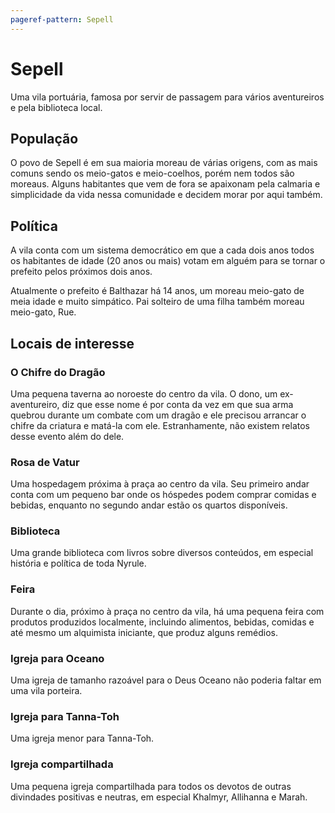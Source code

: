 ```yaml
---
pageref-pattern: Sepell
---
```

# Sepell

Uma vila portuária, famosa por servir de passagem para vários aventureiros e pela biblioteca local.

## População

O povo de Sepell é em sua maioria moreau de várias origens, com as mais comuns sendo os meio-gatos e meio-coelhos, porém nem todos são moreaus. Alguns habitantes que vem de fora se apaixonam pela calmaria e simplicidade da vida nessa comunidade e decidem morar por aqui também.

## Política

A vila conta com um sistema democrático em que a cada dois anos todos os habitantes de idade (20 anos ou mais) votam em alguém para se tornar o prefeito pelos próximos dois anos.

Atualmente o prefeito é Balthazar há 14 anos, um moreau meio-gato de meia idade e muito simpático. Pai solteiro de uma filha também moreau meio-gato, Rue.

## Locais de interesse

### O Chifre do Dragão

Uma pequena taverna ao noroeste do centro da vila. O dono, um ex-aventureiro, diz que esse nome é por conta da vez em que sua arma quebrou durante um combate com um dragão e ele precisou arrancar o chifre da criatura e matá-la com ele. Estranhamente, não existem relatos desse evento além do dele.

### Rosa de Vatur

Uma hospedagem próxima à praça ao centro da vila. Seu primeiro andar conta com um pequeno bar onde os hóspedes podem comprar comidas e bebidas, enquanto no segundo andar estão os quartos disponíveis.

### Biblioteca

Uma grande biblioteca com livros sobre diversos conteúdos, em especial história e política de toda Nyrule.

### Feira

Durante o dia, próximo à praça no centro da vila, há uma pequena feira com produtos produzidos localmente, incluindo alimentos, bebidas, comidas e até mesmo um alquimista iniciante, que produz alguns remédios.

### Igreja para Oceano

Uma igreja de tamanho razoável para o Deus Oceano não poderia faltar em uma vila porteira.

### Igreja para Tanna-Toh

Uma igreja menor para Tanna-Toh.

### Igreja compartilhada

Uma pequena igreja compartilhada para todos os devotos de outras divindades positivas e neutras, em especial Khalmyr, Allihanna e Marah.
